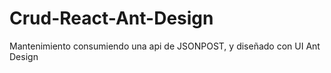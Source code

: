 # Crud-React-Ant-Design
Mantenimiento consumiendo una api de JSONPOST, y diseñado con UI Ant Design
